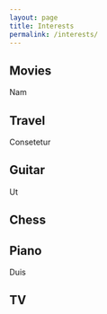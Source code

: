 ```yaml
---
layout: page
title: Interests
permalink: /interests/
---
```


## Movies

Nam

## Travel

Consetetur

## Guitar

Ut 

## Chess 


## Piano

Duis

## TV


